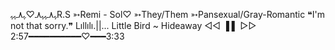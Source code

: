 ﮩ٨ـﮩﮩ٨ـ♡ﮩ٨ـﮩﮩR.S
➳Remi - Sol♡
➳They/Them
➳Pansexual/Gray-Romantic
❝I'm not that sorry.❞
Lıllılı.||...
Little Bird ~ Hideaway
  ◁◁    ▐ ▌     ▷▷
2:57━━━━━━━━━━♡━━━3:33
